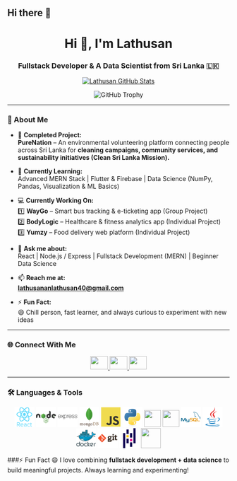 ## Hi there 👋
<h1 align="center">Hi 👋, I'm Lathusan</h1>
<h3 align="center">Fullstack Developer & A Data Scientist from Sri Lanka 🇱🇰</h3>

<p align="center">
  <a href="https://github.com/lathusan" target="_blank">
    <img src="https://github-readme-stats.vercel.app/api?username=lathusan&show_icons=true&theme=radical" alt="Lathusan GitHub Stats" />
  </a>
</p>

<p align="center">
  <img src="https://github-profile-trophy.vercel.app/?username=lathusan&theme=tokyonight&row=1&column=6" alt="GitHub Trophy"/>
</p>

---

### 🚀 About Me
- 🔭 **Completed Project:**  
  <b>PureNation</b> – An environmental volunteering platform connecting people across Sri Lanka for **cleaning campaigns, community services, and sustainability initiatives (Clean Sri Lanka Mission).**

- 🌱 **Currently Learning:**  
  Advanced MERN Stack | Flutter & Firebase | Data Science (NumPy, Pandas, Visualization & ML Basics)

- 💻 **Currently Working On:**  
  1️⃣ **WayGo** – Smart bus tracking & e-ticketing app (Group Project)  
  2️⃣ **BodyLogic** – Healthcare & fitness analytics app (Individual Project)  
  3️⃣ **Yumzy** – Food delivery web platform (Individual Project)

- 💬 **Ask me about:**  
  React | Node.js / Express | Fullstack Development (MERN) | Beginner Data Science

- 📫 **Reach me at:**  
  **lathusananlathusan40@gmail.com**

- ⚡ **Fun Fact:**  
  😄 Chill person, fast learner, and always curious to experiment with new ideas

---

### 🌐 Connect With Me
<p align="center">
  <a href="https://linkedin.com/in/lathusan-lathusan" target="_blank">
    <img src="https://raw.githubusercontent.com/rahuldkjain/github-profile-readme-generator/master/src/images/icons/Social/linked-in-alt.svg" width="40" height="30"/>
  </a>
  <a href="https://fb.com/lathusan.lathusan" target="_blank">
    <img src="https://raw.githubusercontent.com/rahuldkjain/github-profile-readme-generator/master/src/images/icons/Social/facebook.svg" width="40" height="30"/>
  </a>
  <a href="https://instagram.com/active_boy_lathu" target="_blank">
    <img src="https://raw.githubusercontent.com/rahuldkjain/github-profile-readme-generator/master/src/images/icons/Social/instagram.svg" width="40" height="30"/>
  </a>
</p>

---

### 🛠️ Languages & Tools
<p align="center">
  <img src="https://raw.githubusercontent.com/devicons/devicon/master/icons/react/react-original-wordmark.svg" width="45" height="45"/>
  <img src="https://raw.githubusercontent.com/devicons/devicon/master/icons/nodejs/nodejs-original-wordmark.svg" width="45" height="45"/>
  <img src="https://raw.githubusercontent.com/devicons/devicon/master/icons/express/express-original-wordmark.svg" width="45" height="45"/>
  <img src="https://raw.githubusercontent.com/devicons/devicon/master/icons/mongodb/mongodb-original-wordmark.svg" width="45" height="45"/>
  <img src="https://raw.githubusercontent.com/devicons/devicon/master/icons/javascript/javascript-original.svg" width="45" height="45"/>
  <img src="https://raw.githubusercontent.com/devicons/devicon/master/icons/python/python-original.svg" width="45" height="45"/>
  <img src="https://www.vectorlogo.zone/logos/flutterio/flutterio-icon.svg" width="38" height="38"/>
  <img src="https://www.vectorlogo.zone/logos/firebase/firebase-icon.svg" width="38" height="38"/>
  <img src="https://raw.githubusercontent.com/devicons/devicon/master/icons/mysql/mysql-original-wordmark.svg" width="45" height="45"/>
  <img src="https://raw.githubusercontent.com/devicons/devicon/master/icons/java/java-original.svg" width="45" height="45"/>
  <img src="https://raw.githubusercontent.com/devicons/devicon/master/icons/docker/docker-original-wordmark.svg" width="45" height="45"/>
  <img src="https://raw.githubusercontent.com/devicons/devicon/master/icons/git/git-original-wordmark.svg" width="45" height="45"/>
  <img src="https://raw.githubusercontent.com/devicons/devicon/master/icons/pandas/pandas-original.svg" width="45" height="45"/>
  <img src="https://seaborn.pydata.org/_images/logo-mark-lightbg.svg" width="45" height="45"/>
</p>



###⚡ Fun Fact
😄 I love combining **fullstack development + data science** to build meaningful projects. Always learning and experimenting!



